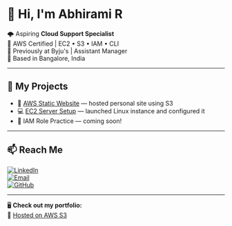 # 👋 Hi, I'm Abhirami R

🌩️ Aspiring **Cloud Support Specialist**  
🧠 AWS Certified | EC2 • S3 • IAM • CLI  
💼 Previously at Byju's | Assistant Manager  
📍 Based in Bangalore, India

---

## 🚀 My Projects

- 🧾 [AWS Static Website](https://github.com/Abhirami-G/aws-static-website) — hosted personal site using S3
- 💻 [EC2 Server Setup](https://github.com/Abhirami-G/ec2-ssh-demo) — launched Linux instance and configured it
- 🔐 IAM Role Practice — coming soon!

---

## 📫 Reach Me

[![LinkedIn](https://img.shields.io/badge/LinkedIn-blue?logo=linkedin&style=for-the-badge)](https://www.linkedin.com/in/abhiramig)  
[![Email](https://img.shields.io/badge/Email-red?logo=gmail&style=for-the-badge)](mailto:abhirami@email.com)  
[![GitHub](https://img.shields.io/badge/GitHub-black?logo=github&style=for-the-badge)](https://github.com/Abhirami-G)

---

🖥️ **Check out my portfolio:**  
📁 [Hosted on AWS S3](http://abhirami-static-site.s3-website.ap-south-1.amazonaws.com)

